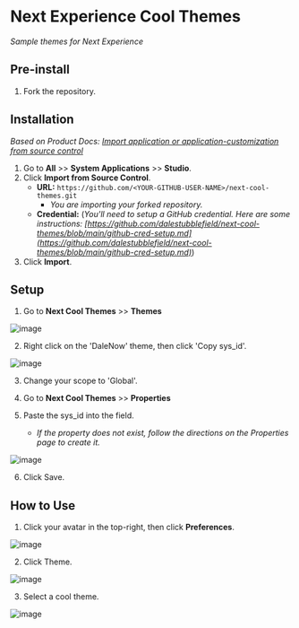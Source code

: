 # Next Experience Cool Themes

*Sample themes for Next Experience*

## Pre-install

1. Fork the repository.

## Installation
*Based on Product Docs: [Import application or application-customization from source control](https://docs.servicenow.com/csh?topicname=t_ImportAppFromSourceControl.html&version=latest)*
1. Go to **All** >> **System Applications** >> **Studio**.
2. Click **Import from Source Control**.
   * **URL:** `https://github.com/<YOUR-GITHUB-USER-NAME>/next-cool-themes.git`
      * *You are importing your forked repository.*
   * **Credential:** (*You'll need to setup a GitHub credential. Here are some instructions: [https://github.com/dalestubblefield/next-cool-themes/blob/main/github-cred-setup.md](https://github.com/dalestubblefield/next-cool-themes/blob/main/github-cred-setup.md)*)
3. Click **Import**.


## Setup
1. Go to **Next Cool Themes** >> **Themes**

![image](https://github.com/dalestubblefield/next-cool-themes/assets/994677/7038cf51-abe0-4db5-a446-9c3864813e52)

2. Right click on the 'DaleNow' theme, then click 'Copy sys_id'.

![image](https://github.com/dalestubblefield/next-cool-themes/assets/994677/fe382bb8-b028-43c4-8bd4-7c4f740c16b6)

3. Change your scope to 'Global'.

4. Go to **Next Cool Themes** >> **Properties**

5. Paste the sys_id into the field.
   * *If the property does not exist, follow the directions on the Properties page to create it.*

![image](https://github.com/dalestubblefield/next-cool-themes/assets/994677/a5c5efc8-b9e5-4fa4-95ca-37c0370a2e6d)

6. Click Save. 


## How to Use

1. Click your avatar in the top-right, then click **Preferences**.

![image](https://github.com/dalestubblefield/next-cool-themes/assets/994677/2ab395bf-d16d-40da-a40f-1aa3cd8706da)

2. Click Theme.

![image](https://github.com/dalestubblefield/next-cool-themes/assets/994677/ebae7436-2dfe-49e6-b98e-2133ecbdd39c)

3. Select a cool theme.

![image](https://github.com/dalestubblefield/next-cool-themes/assets/994677/f25c28b1-04d6-4d9d-96e8-0f294322c658)
